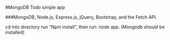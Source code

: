 #MongoDB Todo simple app

###MongoDB, Node.js, Express.js, jQuery, Bootstrap, and the Fetch API.

cd into directory run "Npm install", then run: node app.
(Mongodb should be installed)



